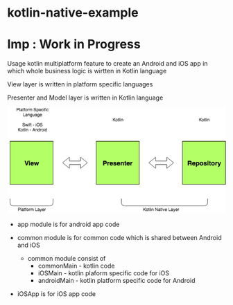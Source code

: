 # kotlin-native-example 
# Imp : Work in Progress

Usage kotlin multiplatform feature to create an Android and iOS app in which whole business logic is wirtten in Kotlin language

View layer is written in platform specific languages

Presenter and Model layer is written in Kotlin language



<img src="https://raw.githubusercontent.com/sangeetsuresh/sangeet.github.io/master/kotlinnative.png">

* app module is for android app code
* common module is for common code which is shared between Android and iOS

   * common module consist of 
        + commonMain  - kotlin code 
        + iOSMain - kotlin plaform specific code for iOS
        + androidMain - kotlin platform specific code for Android
        
* iOSApp is for iOS app code
